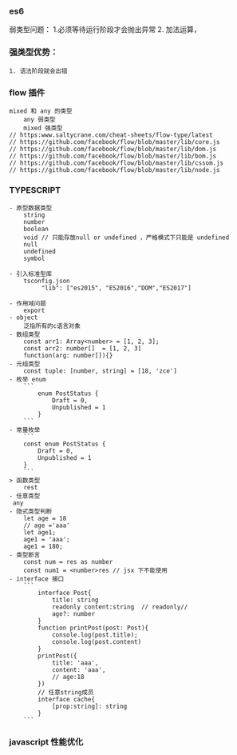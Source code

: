 ### es6
弱类型问题：
    1.必须等待运行阶段才会抛出异常
    2. 加法运算，
### 强类型优势：
    1. 语法阶段就会出错
### flow 插件 
    mixed 和 any 的类型
        any 弱类型
        mixed 强类型
    // https:www.saltycrane.com/cheat-sheets/flow-type/latest
    // https://github.com/facebook/flow/blob/master/lib/core.js
    // https://github.com/facebook/flow/blob/master/lib/dom.js
    // https://github.com/facebook/flow/blob/master/lib/bom.js
    // https://github.com/facebook/flow/blob/master/lib/cssom.js
    // https://github.com/facebook/flow/blob/master/lib/node.js
### TYPESCRIPT
    - 原型数据类型
        string 
        number
        boolean
        void // 只能存放null or undefined ，严格模式下只能是 undefined
        null
        undefined
        symbol

    - 引入标准型库
        tsconfig.json 
             "lib": ["es2015", "ES2016","DOM","ES2017"]

    - 作用域问题
        export
    - object    
        泛指所有的c语言对象
    - 数组类型
        const arr1: Array<number> = [1, 2, 3];
        const arr2: number[]  = [1, 2, 3]
        function(arg: number[]){}
    - 元组类型
        const tuple: [number, string] = [18, 'zce']
    - 枚举 enum
        ```
            enum PostStatus {
                Draft = 0,
                Unpublished = 1
            }
        ```
    - 常量枚举
        ```
        const enum PostStatus {
            Draft = 0,
            Unpublished = 1
        }
        ```
    > 函数类型
        rest
    - 任意类型
     any 
    - 隐式类型判断
        let age = 18
        // age ='aaa'
        let age1;
        age1 = 'aaa';
        age1 = 180; 
    - 类型断言
        const num = res as number
        const num1 = <number>res // jsx 下不能使用
    - interface 接口
        ```
            interface Post{
                title: string
                readonly content:string  // readonly//
                age?: number
            }
            function printPost(post: Post){
                console.log(post.title);
                console.log(post.content)
            }
            printPost({
                title: 'aaa',
                content: 'aaa',
                // age:18
            })
            // 任意string成员
            interface cache{
                [prop:string]: string
            }
        ```
### javascript 性能优化
